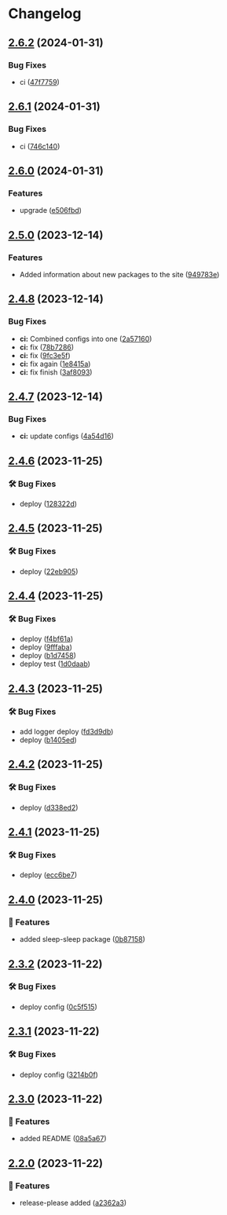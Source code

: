 # Changelog

## [2.6.2](https://github.com/Pilaton/pilaton.github.io/compare/v2.6.1...v2.6.2) (2024-01-31)


### Bug Fixes

* ci ([47f7759](https://github.com/Pilaton/pilaton.github.io/commit/47f7759ded0d7b620b12d48610b9ea1fac504105))

## [2.6.1](https://github.com/Pilaton/pilaton.github.io/compare/v2.6.0...v2.6.1) (2024-01-31)


### Bug Fixes

* ci ([746c140](https://github.com/Pilaton/pilaton.github.io/commit/746c140dc63c9777d72ebbbb736347ed1bec8d6c))

## [2.6.0](https://github.com/Pilaton/pilaton.github.io/compare/v2.5.0...v2.6.0) (2024-01-31)


### Features

* upgrade ([e506fbd](https://github.com/Pilaton/pilaton.github.io/commit/e506fbdd6e6b1b010feeb5956c15556764f91e03))

## [2.5.0](https://github.com/Pilaton/pilaton.github.io/compare/v2.4.8...v2.5.0) (2023-12-14)


### Features

* Added information about new packages to the site ([949783e](https://github.com/Pilaton/pilaton.github.io/commit/949783e814e6c5edb46a2445fbaf949fe9ef9e84))

## [2.4.8](https://github.com/Pilaton/pilaton.github.io/compare/v2.4.7...v2.4.8) (2023-12-14)


### Bug Fixes

* **ci:** Combined configs into one ([2a57160](https://github.com/Pilaton/pilaton.github.io/commit/2a571601c1cf654ef116ee93252a40d154a688c3))
* **ci:** fix ([78b7286](https://github.com/Pilaton/pilaton.github.io/commit/78b72862df05149bcba428c28c2ec1492d86cf6d))
* **ci:** fix ([9fc3e5f](https://github.com/Pilaton/pilaton.github.io/commit/9fc3e5f884d8fde927a30bc181ed53ba5a828e5c))
* **ci:** fix again ([1e8415a](https://github.com/Pilaton/pilaton.github.io/commit/1e8415af5b7c229bd6b645020d4a48b5acfbbd5a))
* **ci:** fix finish ([3af8093](https://github.com/Pilaton/pilaton.github.io/commit/3af8093f6eb751ed7ac53d87319d03b085e0db32))

## [2.4.7](https://github.com/Pilaton/pilaton.github.io/compare/v2.4.6...v2.4.7) (2023-12-14)


### Bug Fixes

* **ci:** update configs ([4a54d16](https://github.com/Pilaton/pilaton.github.io/commit/4a54d16190f8e772146195ef14f45693e3174465))

## [2.4.6](https://github.com/Pilaton/pilaton.github.io/compare/v2.4.5...v2.4.6) (2023-11-25)


### 🛠️ Bug Fixes

* deploy ([128322d](https://github.com/Pilaton/pilaton.github.io/commit/128322d2d8165f21da419b6ef544d42674c9ec7e))

## [2.4.5](https://github.com/Pilaton/pilaton.github.io/compare/v2.4.4...v2.4.5) (2023-11-25)


### 🛠️ Bug Fixes

* deploy ([22eb905](https://github.com/Pilaton/pilaton.github.io/commit/22eb905ba04f854a19e7dc565e82f33aacecad07))

## [2.4.4](https://github.com/Pilaton/pilaton.github.io/compare/v2.4.3...v2.4.4) (2023-11-25)


### 🛠️ Bug Fixes

* deploy ([f4bf61a](https://github.com/Pilaton/pilaton.github.io/commit/f4bf61afc715e07e72f86068cf3d50d29091e315))
* deploy ([9fffaba](https://github.com/Pilaton/pilaton.github.io/commit/9fffaba386f0d6e0738da9aa70523688311dff73))
* deploy ([b1d7458](https://github.com/Pilaton/pilaton.github.io/commit/b1d74585a9f1203672028419edeeeae8d2db1c18))
* deploy test ([1d0daab](https://github.com/Pilaton/pilaton.github.io/commit/1d0daab8a23470cc289fa0e0f6f230c6e158b0d3))

## [2.4.3](https://github.com/Pilaton/pilaton.github.io/compare/v2.4.2...v2.4.3) (2023-11-25)


### 🛠️ Bug Fixes

* add logger deploy ([fd3d9db](https://github.com/Pilaton/pilaton.github.io/commit/fd3d9dbdc0c235800aae0783c7e940ea93db3252))
* deploy ([b1405ed](https://github.com/Pilaton/pilaton.github.io/commit/b1405ed97b82b98784aff1841feac18eef5544dd))

## [2.4.2](https://github.com/Pilaton/pilaton.github.io/compare/v2.4.1...v2.4.2) (2023-11-25)


### 🛠️ Bug Fixes

* deploy ([d338ed2](https://github.com/Pilaton/pilaton.github.io/commit/d338ed27e0d2b64c902b46f97bba95699327f1e5))

## [2.4.1](https://github.com/Pilaton/pilaton.github.io/compare/v2.4.0...v2.4.1) (2023-11-25)


### 🛠️ Bug Fixes

* deploy ([ecc6be7](https://github.com/Pilaton/pilaton.github.io/commit/ecc6be7fe8835cedeb8badc00895299a10a67797))

## [2.4.0](https://github.com/Pilaton/pilaton.github.io/compare/v2.3.2...v2.4.0) (2023-11-25)


### 🎉 Features

* added sleep-sleep package ([0b87158](https://github.com/Pilaton/pilaton.github.io/commit/0b871581c6946c9fb057e0f067d241bc3b72622b))

## [2.3.2](https://github.com/Pilaton/pilaton.github.io/compare/v2.3.1...v2.3.2) (2023-11-22)


### 🛠️ Bug Fixes

* deploy config ([0c5f515](https://github.com/Pilaton/pilaton.github.io/commit/0c5f51524a22fa263a5fa4c2efa12eefae999536))

## [2.3.1](https://github.com/Pilaton/pilaton.github.io/compare/v2.3.0...v2.3.1) (2023-11-22)


### 🛠️ Bug Fixes

* deploy config ([3214b0f](https://github.com/Pilaton/pilaton.github.io/commit/3214b0feff35a67ce48d133c156cb1b1918bf63b))

## [2.3.0](https://github.com/Pilaton/pilaton.github.io/compare/v2.2.0...v2.3.0) (2023-11-22)


### 🎉 Features

* added README ([08a5a67](https://github.com/Pilaton/pilaton.github.io/commit/08a5a67d69df81c8cb5e6e6e60979f0b6bd856fc))

## [2.2.0](https://github.com/Pilaton/pilaton.github.io/compare/v2.1.1...v2.2.0) (2023-11-22)


### 🎉 Features

* release-please added ([a2362a3](https://github.com/Pilaton/pilaton.github.io/commit/a2362a3ca12d79c6ba8ab921f42882d268a7f7ef))
